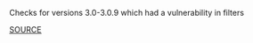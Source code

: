 Checks for versions 3.0-3.0.9 which had a vulnerability in filters


[SOURCE](https://groups.google.com/d/topic/rubyonrails-security/NCCsca7TEtY/discussion)